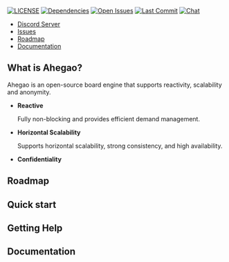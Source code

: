 [![LICENSE](https://badgen.net/github/license/ahegao-board/ahegao-engine)](https://github.com/ahegao-board/ahegao-engine/blob/master/LICENSE)
[![Dependencies](https://badgen.net/dependabot/ahegao-board/ahegao-engine?icon=dependabot)](#)
[![Open Issues](https://badgen.net/github/open-issues/ahegao-board/ahegao-engine)](https://github.com/ahegao-board/ahegao-engine/issues)
[![Last Commit](https://badgen.net/github/last-commit/ahegao-board/ahegao-engine)](#)
[![Chat](https://badgen.net/badge/chat/Discord/7289DA)](https://discord.gg/T6rNdVW)

- [Discord Server](https://discord.gg/T6rNdVW)
- [Issues](https://github.com/ahegao-board/ahegao-engine/issues)
- [Roadmap](#roadmap)
- [Documentation](#documentation)

## What is Ahegao?

Ahegao is an open-source board engine that supports reactivity, scalability and anonymity.


- __Reactive__

    Fully non-blocking and provides efficient demand management.

- __Horizontal Scalability__

    Supports horizontal scalability, strong consistency, and high availability.

- __Confidentiality__


## Roadmap

## Quick start

## Getting Help

## Documentation
